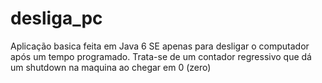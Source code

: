 # desliga_pc
Aplicação basica feita em Java 6 SE apenas para desligar o computador após um tempo programado.
Trata-se de um contador regressivo que dá um shutdown na maquina ao chegar em 0 (zero)
